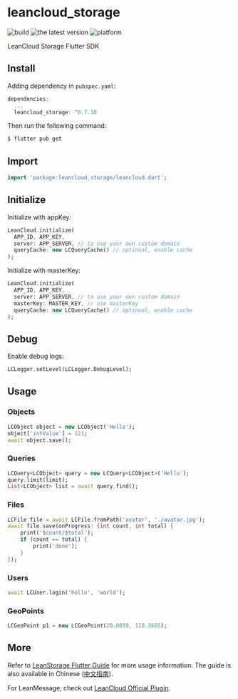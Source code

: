 # leancloud_storage

![build](https://img.shields.io/github/workflow/status/leancloud/Storage-SDK-Flutter/Publish%20plugin)
![the latest version](https://img.shields.io/pub/v/leancloud_storage)
![platform](https://img.shields.io/badge/platform-flutter%7Cdart%20vm-ff69b4.svg)

LeanCloud Storage Flutter SDK

## Install

Adding dependency in `pubspec.yaml`:

```dart
dependencies:
  ...
  leancloud_storage: ^0.7.10
```

Then run the following command:

```sh
$ flutter pub get
```

## Import

```dart
import 'package:leancloud_storage/leancloud.dart';
```

## Initialize

Initialize with appKey:

```dart
LeanCloud.initialize(
  APP_ID, APP_KEY,
  server: APP_SERVER, // to use your own custom domain
  queryCache: new LCQueryCache() // optinoal, enable cache
);
```

Initialize with masterKey:

```dart
LeanCloud.initialize(
  APP_ID, APP_KEY,
  server: APP_SERVER, // to use your own custom domain
  masterKey: MASTER_KEY, // use masterKey
  queryCache: new LCQueryCache() // optinoal, enable cache
);
```

## Debug

Enable debug logs:

```dart
LCLogger.setLevel(LCLogger.DebugLevel);
```

## Usage

### Objects

```dart
LCObject object = new LCObject('Hello');
object['intValue'] = 123;
await object.save();
```

### Queries

```dart
LCQuery<LCObject> query = new LCQuery<LCObject>('Hello');
query.limit(limit);
List<LCObject> list = await query.find();
```

### Files

```dart
LCFile file = await LCFile.fromPath('avatar', './avatar.jpg');
await file.save(onProgress: (int count, int total) {
    print('$count/$total');
    if (count == total) {
        print('done');
    }
});
```

### Users

```dart
await LCUser.login('hello', 'world');
```

### GeoPoints

```dart
LCGeoPoint p1 = new LCGeoPoint(20.0059, 110.3665);
```

## More

Refer to [LeanStorage Flutter Guide][guide] for more usage information.
The guide is also available in Chinese ([中文指南][zh]).

[guide]: https://docs.leancloud.app/leanstorage_guide-flutter.html
[zh]: https://leancloud.cn/docs/leanstorage_guide-flutter.html

For LeanMessage, check out [LeanCloud Official Plugin][plugin].

[plugin]: https://pub.dev/packages/leancloud_official_plugin
